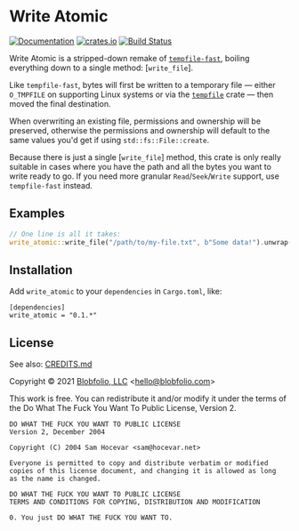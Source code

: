 # Write Atomic

[![Documentation](https://docs.rs/write_atomic/badge.svg)](https://docs.rs/write_atomic/)
[![crates.io](https://img.shields.io/crates/v/write_atomic.svg)](https://crates.io/crates/write_atomic)
[![Build Status](https://github.com/Blobfolio/write_atomic/workflows/Build/badge.svg)](https://github.com/Blobfolio/write_atomic/actions)


Write Atomic is a stripped-down remake of [`tempfile-fast`](https://crates.io/crates/tempfile-fast), boiling everything down to a single method: [`write_file`].

Like `tempfile-fast`, bytes will first be written to a temporary file — either `O_TMPFILE` on supporting Linux systems or via the [`tempfile`](https://crates.io/crates/tempfile) crate — then moved the final destination.

When overwriting an existing file, permissions and ownership will be preserved, otherwise the permissions and ownership will default to the same values you'd get if using `std::fs::File::create`.

Because there is just a single [`write_file`] method, this crate is only really suitable in cases where you have the path and all the bytes you want to write ready to go. If you need more granular `Read`/`Seek`/`Write` support, use `tempfile-fast` instead.



## Examples

```rust
// One line is all it takes:
write_atomic::write_file("/path/to/my-file.txt", b"Some data!").unwrap();
```



## Installation

Add `write_atomic` to your `dependencies` in `Cargo.toml`, like:

```
[dependencies]
write_atomic = "0.1.*"
```



## License

See also: [CREDITS.md](CREDITS.md)

Copyright © 2021 [Blobfolio, LLC](https://blobfolio.com) &lt;hello@blobfolio.com&gt;

This work is free. You can redistribute it and/or modify it under the terms of the Do What The Fuck You Want To Public License, Version 2.

    DO WHAT THE FUCK YOU WANT TO PUBLIC LICENSE
    Version 2, December 2004
    
    Copyright (C) 2004 Sam Hocevar <sam@hocevar.net>
    
    Everyone is permitted to copy and distribute verbatim or modified
    copies of this license document, and changing it is allowed as long
    as the name is changed.
    
    DO WHAT THE FUCK YOU WANT TO PUBLIC LICENSE
    TERMS AND CONDITIONS FOR COPYING, DISTRIBUTION AND MODIFICATION
    
    0. You just DO WHAT THE FUCK YOU WANT TO.

